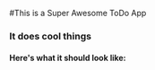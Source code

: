#This is a Super Awesome ToDo App

### It does cool things 

#### Here's what it should look like:


